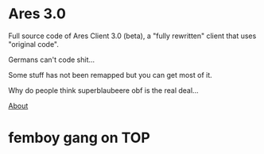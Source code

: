 # Ares 3.0

Full source code of Ares Client 3.0 (beta), a "fully rewritten" client that uses "original code".

Germans can't code shit...

Some stuff has not been remapped but you can get most of it.

Why do people think superblaubeere obf is the real deal...

[About](https://github.com/xAsulo/Ares-3.0/blob/main/info.md)

# femboy gang on TOP
